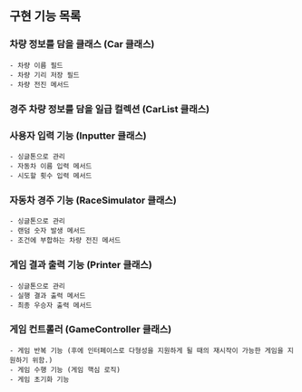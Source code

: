 ## 구현 기능 목록

### 차량 정보를 담을 클래스 (Car 클래스)
    - 차량 이름 필드
    - 차량 기리 저장 필드
    - 차량 전진 메서드
### 경주 차량 정보를 담을 일급 컬렉션 (CarList 클래스)
### 사용자 입력 기능 (Inputter 클래스)
    - 싱글톤으로 관리
    - 자동차 이름 입력 메서드
    - 시도할 횟수 입력 메서드
### 자동차 경주 기능 (RaceSimulator 클래스)
    - 싱글톤으로 관리
    - 랜덤 숫자 발생 메서드
    - 조건에 부합하는 차량 전진 메서드
### 게임 결과 출력 기능 (Printer 클래스)
    - 싱글톤으로 관리
    - 실행 결과 출력 메서드
    - 최종 우승자 출력 메서드
### 게임 컨트롤러 (GameController 클래스)
    - 게임 반복 기능 (후에 인터페이스로 다형성을 지원하게 될 때의 재시작이 가능한 게임을 지원하기 위함.)
    - 게임 수행 기능 (게임 핵심 로직)
    - 게임 초기화 기능
